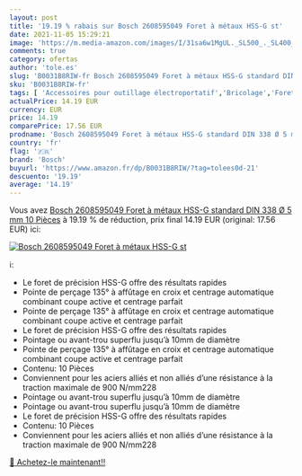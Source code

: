 ```yaml
---
layout: post
title: '19.19 % rabais sur Bosch 2608595049 Foret à métaux HSS-G st'
date: 2021-11-05 15:29:21
image: 'https://m.media-amazon.com/images/I/31sa6w1MgUL._SL500_._SL400_.jpg'
comments: true
category: ofertas
author: 'tole.es'
slug: 'B0031B8RIW-fr Bosch 2608595049 Foret à métaux HSS-G standard DIN 338 Ø 5...'
sku: 'B0031B8RIW-fr'
tags: [ 'Accessoires pour outillage électroportatif','Bricolage','Forets','Forets de longueur de production','Forets hélicoïdaux','Forets hélicoïdaux courts','Outillage à main et électroportatif','bosch', ]
actualPrice: 14.19 EUR
currency: EUR
price: 14.19
comparePrice: 17.56 EUR
prodname: 'Bosch 2608595049 Foret à métaux HSS-G standard DIN 338 Ø 5 mm  10 Pièces'
country: 'fr'
flag: '🇫🇷'
brand: 'Bosch'
buyurl: 'https://www.amazon.fr/dp/B0031B8RIW/?tag=tolees0d-21'
descuento: '19.19'
average: '14.19'
---
```


Vous avez [Bosch 2608595049 Foret à métaux HSS-G standard DIN 338 Ø 5 mm  10 Pièces](https://www.amazon.fr/dp/B0031B8RIW/?tag=tolees0d-21)  à  19.19 % de réduction, prix final  14.19 EUR (original: 17.56 EUR) ici:

[![Bosch 2608595049 Foret à métaux HSS-G st](https://m.media-amazon.com/images/I/31sa6w1MgUL._SL500_._SL400_.jpg)](https://www.amazon.fr/dp/B0031B8RIW/?tag=tolees0d-21)

ℹ️:

- Le foret de précision HSS-G offre des résultats rapides
- Pointe de perçage 135° à affûtage en croix et centrage automatique combinant coupe active et centrage parfait
- Pointe de perçage 135° à affûtage en croix et centrage automatique combinant coupe active et centrage parfait
- Le foret de précision HSS-G offre des résultats rapides
- Pointage ou avant-trou superflu jusqu’à 10mm de diamètre
- Pointe de perçage 135° à affûtage en croix et centrage automatique combinant coupe active et centrage parfait
- Contenu: 10 Pièces
- Conviennent pour les aciers alliés et non alliés d’une résistance à la traction maximale de 900 N/mm228
- Pointage ou avant-trou superflu jusqu’à 10mm de diamètre
- Pointage ou avant-trou superflu jusqu’à 10mm de diamètre
- Le foret de précision HSS-G offre des résultats rapides
- Contenu: 10 Pièces
- Conviennent pour les aciers alliés et non alliés d’une résistance à la traction maximale de 900 N/mm228

[🛒 Achetez-le maintenant!!](https://www.amazon.fr/dp/B0031B8RIW/?tag=tolees0d-21)

